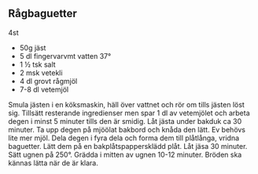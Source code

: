 Rågbaguetter
---

4st

 - 50g jäst
 - 5 dl fingervarvmt vatten 37°
 - 1 ½ tsk salt
 - 2 msk vetekli
 - 4 dl grovt rågmjöl
 - 7-8 dl vetemjöl

Smula jästen i en köksmaskin, häll över vattnet och rör om tills jästen löst sig. Tillsätt resterande ingredienser men spar 1 dl av vetemjölet och arbeta degen i minst 5 minuter tills den är smidig. Låt jästa under bakduk ca 30 minuter. Ta upp degen på mjöölat bakbord och knåda den lätt. Ev behövs lite mer mjöl. Dela degen i fyra dela och forma dem till plåtlånga, vridna baguetter. Lätt dem på en bakplåtspappersklädd plåt. Låt jäsa 30 minuter. Sätt ugnen på 250°. Grädda i mitten av ugnen 10-12 minuter. Bröden ska kännas lätta när de är klara.
